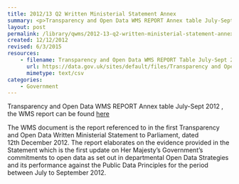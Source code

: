 ```yaml
---
title: 2012/13 Q2 Written Ministerial Statement Annex
summary: <p>Transparency and Open Data WMS REPORT Annex table July-Sept 2012 , the WMS report can be found <a href="http&#58;//data.gov.uk/library/transparency-and-open-data-wms-report-july-sept-2012" rel="nofollow">here</a></p>
layout: post
permalink: /library/qwms/2012-13-q2-written-ministerial-statement-annex
created: 12/12/2012
revised: 6/3/2015
resources:
    - filename: Transparency and Open Data WMS REPORT Table July-Sept 2012 20121212_10.csv
      url: https://data.gov.uk/sites/default/files/Transparency and Open Data WMS REPORT Table July-Sept 2012 20121212_10.csv
      mimetype: text/csv
categories:
    - Government
---
```


<p>Transparency and Open Data WMS REPORT Annex table July-Sept 2012 , the WMS report can be found <a href="http://data.gov.uk/library/transparency-and-open-data-wms-report-july-sept-2012" rel="nofollow">here</a></p>
<p>The WMS document is the report referenced to in the first Transparency and Open Data Written Ministerial Statement to Parliament, dated 12th December 2012. The report elaborates on the evidence provided in the Statement which is the first update on Her Majesty’s Government’s commitments to open data as set out in departmental Open Data Strategies and its performance against the Public Data Principles for the period between July to September 2012.</p>
